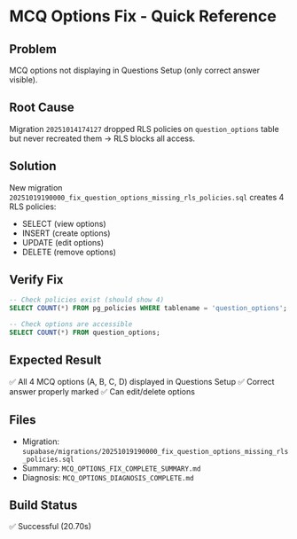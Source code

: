 # MCQ Options Fix - Quick Reference

## Problem
MCQ options not displaying in Questions Setup (only correct answer visible).

## Root Cause
Migration `20251014174127` dropped RLS policies on `question_options` table but never recreated them → RLS blocks all access.

## Solution
New migration `20251019190000_fix_question_options_missing_rls_policies.sql` creates 4 RLS policies:
- SELECT (view options)
- INSERT (create options)
- UPDATE (edit options)
- DELETE (remove options)

## Verify Fix
```sql
-- Check policies exist (should show 4)
SELECT COUNT(*) FROM pg_policies WHERE tablename = 'question_options';

-- Check options are accessible
SELECT COUNT(*) FROM question_options;
```

## Expected Result
✅ All 4 MCQ options (A, B, C, D) displayed in Questions Setup
✅ Correct answer properly marked
✅ Can edit/delete options

## Files
- Migration: `supabase/migrations/20251019190000_fix_question_options_missing_rls_policies.sql`
- Summary: `MCQ_OPTIONS_FIX_COMPLETE_SUMMARY.md`
- Diagnosis: `MCQ_OPTIONS_DIAGNOSIS_COMPLETE.md`

## Build Status
✅ Successful (20.70s)
